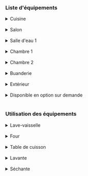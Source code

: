 ### Liste d'équipements

<details>
<summary>Cuisine</summary>
<ul>
<li>Micro-onde</li>
<li>Cafetière</li>
<li>Grille-pain</li>
<li>Bouilloire</li>
<li>Four</li>
<li>Lave-vaisselle</li>
<li>Casseroles</li>
<li>Petit électroménager</li>
<li>Vaisselle</li>
</ul>
</details>

<br />

<details>
<summary>Salon</summary>
<ul>
<li>Téléviseur</li>
<li>Canapé-lit 140cm</li>
<li>Poêle à bois</li>
</ul>
</details>

<br />

<details>
<summary>Salle d'eau 1</summary>
<ul>
<li>Sèche-cheveux</li>
<li>Linge de toilette</li>
</ul>
</details>

<br />

<details>
<summary>Chambre 1</summary>
<ul>
<li>Téléviseur</li>
<li>Lit 160cm</li>
<li>Oreillers</li>
<li>Couette</li>
<li>Cintres</li>
<li>2 peignoirs</li>
</ul>
</details>

<br/>

<details>
<summary>Chambre 2</summary>
<ul>
<li>Téléviseur</li>
<li>2 Lits 80cm</li>
<li>Oreillers</li>
<li>Couette</li>
<li>Cintres</li>
<li>2 peignoirs</li>
</ul>
</details>

<br />

<details>
<summary>Buanderie</summary>
<ul>
<li>Lavante/Séchante</li>
<li>Aspirateur</li>
<li>Fer et planche à repasser</li>
<li>Produits de nettoyage</li>
</ul>
</details>

<br />

<details>
<summary>Extérieur</summary>
<ul>
<li>Table et chaises de jardin</li>
<li>Chaises longues</li>
<li>Barbecue</li>
<li>Parasol</li>
</details>

<br />

<details>
<summary>Disponible en option sur demande</summary>
<ul>
<li>Equipement bébé</li>
<li>Chause-haute</li>
<li>Lit parapluie</li>
<li>Étendoir à linge</li>
</ul>
</details>

<br />

### Utilisation des équipements
<details>
<summary>Lave-vaisselle</summary>  
<ol>
<li>Ouvrir la porte</li>
<li>Allumer le lave-vaisselle</li>
<li>Le programme ECO 50° clignote d’office</li>
<li>Choisir un programme</li>
<li>Placer la dosette</li>
<li>Appuyer sur la touche START</li>
<li>Fermer la porte</li>
<li>Le déroulement du programme commence</li>
</ol>
</details>

<br />

<details>
<summary>Four</summary>  
<ol>
<li>Allumer le four</li>
<li>Effleurer le champ X pour sélectionner le mode de cuisson</li>
<li>Régler le mode de cuisson avec la bague de commande</li>
<li>Effleurer le champ régler la température avec la bague de commande</li>
<li>Démarrer à l’aide de la touche start/stop</li>
<li>L’appareil commence à chauffer, une fois la température atteinte le four émet un signal</li>
</ol>

**Le nettoyage du four se fait par pyrolyse, ne pas employer de produits récurants**
</details>

<br />

<details>
<summary>Table de cuisson</summary>
<ol>
<li>Allumer la plaque</li>
<li>Sélectionner le niveau de puissance de la zone de cuisson souhaité</li>
</ol>

**Sécurité enfants: Activer : Appuyer sur le symbole clef pendant 5 secondes environ (plaque éteinte). Désactiver : Appuyer sur le symbole clef pendant 5 secondes environ. Le blocage a été désactivé**
</details>

<br />

<details>
<summary>Lavante</summary>
<ol>
<li>Ouvrir la porte et charger le linge</li>
<li>Appuyer sur la touche Marche/Arrêt</li>
<li>Sélectionner un programme</li>
<li>Sélectionner les options (Température, vitesse d’essorage, etc.)</li>
<li>Ajouter la lessive</li>
<li>Appuyer sur Départ/Pause</li>
</ol>
</details>

<br />

<details>
<summary>Séchante</summary>
<ol>
<li>Ouvrir la porte et charger le linge mouillé (pas plus de 5kg)</li>
<li>Appuyer sur la touche Marche/Arrêt</li>
<li>Ne pas toucher au bouton central de sélection des programmes</li>
<li>Sélectionner le mode de séchage désiré dans les options</li>
<li>Appuyer sur la touche Départ/Pause</li>
</ol>

**Il est normal que la diode « coton » reste allumée par défaut. Cela n’est pas lié au type de vêtement. Il se peut que la durée réelle de séchage diffère de la durée annoncée, selon le poids de la charge, l’humidité, etc.**
</details>